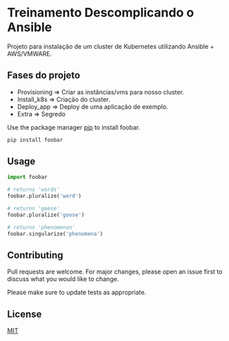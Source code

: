 # Treinamento Descomplicando o Ansible

Projeto para instalação de um cluster de Kubernetes utilizando Ansible + AWS/VMWARE.

## Fases do projeto

- Provisioning => Criar as instâncias/vms para nosso cluster.
- Install_k8s => Criação do cluster.
- Deploy_app => Deploy de uma aplicação de exemplo.
- Extra => Segredo

Use the package manager [pip](https://pip.pypa.io/en/stable/) to install foobar.

```bash
pip install foobar
```

## Usage

```python
import foobar

# returns 'words'
foobar.pluralize('word')

# returns 'geese'
foobar.pluralize('goose')

# returns 'phenomenon'
foobar.singularize('phenomena')
```

## Contributing
Pull requests are welcome. For major changes, please open an issue first to discuss what you would like to change.

Please make sure to update tests as appropriate.

## License
[MIT](https://choosealicense.com/licenses/mit/)
